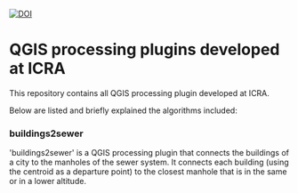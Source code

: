 [![DOI](https://zenodo.org/badge/377531174.svg)](https://zenodo.org/badge/latestdoi/377531174)

# QGIS processing plugins developed at ICRA

This repository contains all QGIS processing plugin developed at ICRA.

Below are listed and briefly explained the algorithms included:

### buildings2sewer
'buildings2sewer' is a QGIS processing plugin that connects the buildings of a city to the manholes of the sewer system. It connects each building (using the centroid as a departure point) to the closest manhole that is in the same or in a lower altitude.